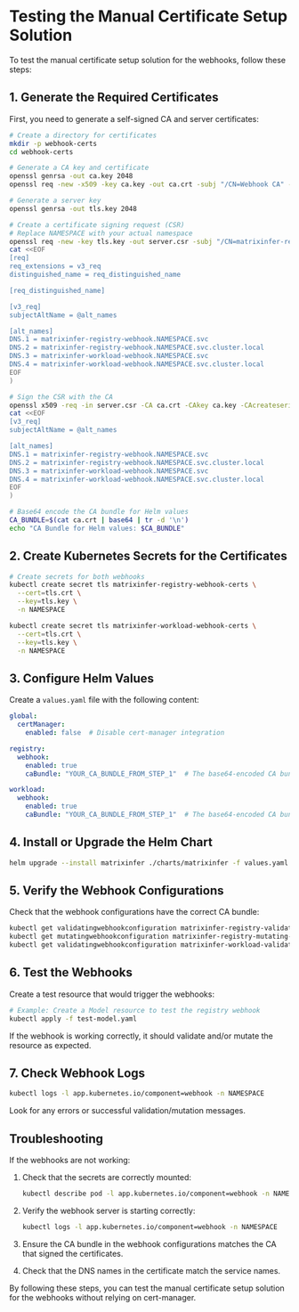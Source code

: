 # Testing the Manual Certificate Setup Solution

To test the manual certificate setup solution for the webhooks, follow these steps:

## 1. Generate the Required Certificates

First, you need to generate a self-signed CA and server certificates:

```bash
# Create a directory for certificates
mkdir -p webhook-certs
cd webhook-certs

# Generate a CA key and certificate
openssl genrsa -out ca.key 2048
openssl req -new -x509 -key ca.key -out ca.crt -subj "/CN=Webhook CA" -days 365

# Generate a server key
openssl genrsa -out tls.key 2048

# Create a certificate signing request (CSR)
# Replace NAMESPACE with your actual namespace
openssl req -new -key tls.key -out server.csr -subj "/CN=matrixinfer-registry-webhook.NAMESPACE.svc" -config <(
cat <<EOF
[req]
req_extensions = v3_req
distinguished_name = req_distinguished_name

[req_distinguished_name]

[v3_req]
subjectAltName = @alt_names

[alt_names]
DNS.1 = matrixinfer-registry-webhook.NAMESPACE.svc
DNS.2 = matrixinfer-registry-webhook.NAMESPACE.svc.cluster.local
DNS.3 = matrixinfer-workload-webhook.NAMESPACE.svc
DNS.4 = matrixinfer-workload-webhook.NAMESPACE.svc.cluster.local
EOF
)

# Sign the CSR with the CA
openssl x509 -req -in server.csr -CA ca.crt -CAkey ca.key -CAcreateserial -out tls.crt -days 365 -extensions v3_req -extfile <(
cat <<EOF
[v3_req]
subjectAltName = @alt_names

[alt_names]
DNS.1 = matrixinfer-registry-webhook.NAMESPACE.svc
DNS.2 = matrixinfer-registry-webhook.NAMESPACE.svc.cluster.local
DNS.3 = matrixinfer-workload-webhook.NAMESPACE.svc
DNS.4 = matrixinfer-workload-webhook.NAMESPACE.svc.cluster.local
EOF
)

# Base64 encode the CA bundle for Helm values
CA_BUNDLE=$(cat ca.crt | base64 | tr -d '\n')
echo "CA Bundle for Helm values: $CA_BUNDLE"
```

## 2. Create Kubernetes Secrets for the Certificates

```bash
# Create secrets for both webhooks
kubectl create secret tls matrixinfer-registry-webhook-certs \
  --cert=tls.crt \
  --key=tls.key \
  -n NAMESPACE

kubectl create secret tls matrixinfer-workload-webhook-certs \
  --cert=tls.crt \
  --key=tls.key \
  -n NAMESPACE
```

## 3. Configure Helm Values

Create a `values.yaml` file with the following content:

```yaml
global:
  certManager:
    enabled: false  # Disable cert-manager integration

registry:
  webhook:
    enabled: true
    caBundle: "YOUR_CA_BUNDLE_FROM_STEP_1"  # The base64-encoded CA bundle

workload:
  webhook:
    enabled: true
    caBundle: "YOUR_CA_BUNDLE_FROM_STEP_1"  # The base64-encoded CA bundle
```

## 4. Install or Upgrade the Helm Chart

```bash
helm upgrade --install matrixinfer ./charts/matrixinfer -f values.yaml -n NAMESPACE
```

## 5. Verify the Webhook Configurations

Check that the webhook configurations have the correct CA bundle:

```bash
kubectl get validatingwebhookconfiguration matrixinfer-registry-validating-webhook -o yaml
kubectl get mutatingwebhookconfiguration matrixinfer-registry-mutating-webhook -o yaml
kubectl get validatingwebhookconfiguration matrixinfer-workload-validating-webhook -o yaml
```

## 6. Test the Webhooks

Create a test resource that would trigger the webhooks:

```bash
# Example: Create a Model resource to test the registry webhook
kubectl apply -f test-model.yaml
```

If the webhook is working correctly, it should validate and/or mutate the resource as expected.

## 7. Check Webhook Logs

```bash
kubectl logs -l app.kubernetes.io/component=webhook -n NAMESPACE
```

Look for any errors or successful validation/mutation messages.

## Troubleshooting

If the webhooks are not working:

1. Check that the secrets are correctly mounted:
   ```bash
   kubectl describe pod -l app.kubernetes.io/component=webhook -n NAMESPACE
   ```

2. Verify the webhook server is starting correctly:
   ```bash
   kubectl logs -l app.kubernetes.io/component=webhook -n NAMESPACE
   ```

3. Ensure the CA bundle in the webhook configurations matches the CA that signed the certificates.

4. Check that the DNS names in the certificate match the service names.

By following these steps, you can test the manual certificate setup solution for the webhooks without relying on cert-manager.
